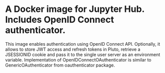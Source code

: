 # A Docker image for Jupyter Hub. Includes OpenID Connect authenticator.

This image enables authentication using OpenID Connect API. Optionally, it allows to store JWT access and refresh tokens in Pluto, retrieve a JSESSIONID cookie and pass it to the single user server as an environment variable. 
Implementation of OpenIDConnectOAuthenticator is similar to GenericOAuthenticator from oauthenticator package.
